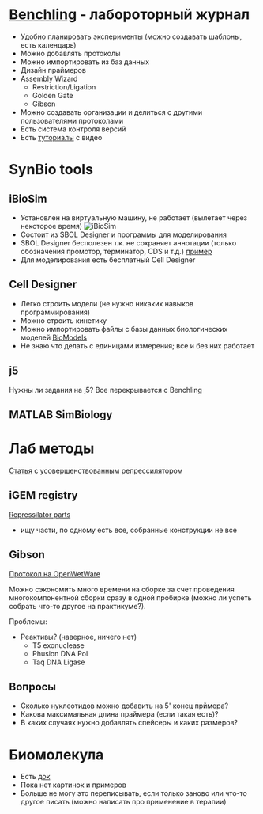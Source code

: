 # [Benchling](https://benchling.com/greshnova/f/V1oOkU6r-lab-journal/etr-6yQxl5Xr--/edit) - лабороторный журнал
* Удобно планировать эксперименты (можно создавать шаблоны, есть календарь)
* Можно добавлять протоколы
* Можно импортировать из баз данных
* Дизайн праймеров
* Assembly Wizard
  * Restriction/Ligation
  * Golden Gate
  * Gibson
* Можно создавать организации и делиться с другими пользователями протоколами
* Есть система контроля версий
* Есть [туториалы](https://benchling.com/tutorials/) с видео

# SynBio tools

## iBioSim
* Установлен на виртуальную машину, не работает (вылетает через некоторое время)
![iBioSim](https://github.com/a-greshnova/Notes/blob/master/iBioSim.png)
* Состоит из SBOL Designer и программы для моделирования
* SBOL Designer бесполезен т.к. не сохраняет аннотации (только обозначения промотор, терминатор, CDS и т.д.) [пример](https://benchling.com/greshnova/f_/cvCHwnHn-sbol-designer/?sort=name&filter=archivePurposes%3ANOT_ARCHIVED)
* Для моделирования есть бесплатный Cell Designer

## Cell Designer
* Легко строить модели (не нужно никаких навыков программирования)
* Можно строить кинетику
* Можно импортировать файлы с базы данных биологических моделей [BioModels](https://www.ebi.ac.uk/biomodels-main/)
* Не знаю что делать с единицами измерения; все и без них работает

## j5
Нужны ли задания на j5? Все перекрывается с Benchling

## MATLAB SimBiology

# Лаб методы

[Статья](https://www.repository.cam.ac.uk/bitstream/handle/1810/257028/Potvin-Trottier_et_al-2016-Nature-AM.pdf?sequence=1) с усовершенствованным репрессилятором 

## iGEM registry

[Repressilator parts](https://docs.google.com/spreadsheets/d/1aMoJtXgdX6UUX19Xl1LJFl6u1lttOp1MAkZUa8wX3-k/edit?usp=sharing)
* ищу части, по одному есть все, собранные конструкции не все

## Gibson 
[Протокол на OpenWetWare](https://openwetware.org/wiki/Gibson_Assembly)

Можно сэкономить много времени на сборке за счет проведения многокомпонентной сборки сразу в одной пробирке (можно ли успеть собрать что-то другое на практикуме?).

Проблемы:
* Реактивы? (наверное, ничего нет)
   * T5 exonuclease
   * Phusion DNA Pol
   * Taq DNA Ligase
   
## Вопросы
* Сколько нуклеотидов можно добавить на 5' конец прймера?
* Какова максимальная длина праймера (если такая есть)?
* В каких случаях нужно добавлять спейсеры и каких размеров?

# Биомолекула
* Есть [док](https://docs.google.com/document/d/1UAjBCHWN1-qJX4DLd2eJyyLozbvt6LU19JDSPr30Ojw/edit?usp=sharing)
* Пока нет картинок и примеров
* Больше не могу это переписывать, если только заново или что-то другое писать (можно написать про применение в терапии)
